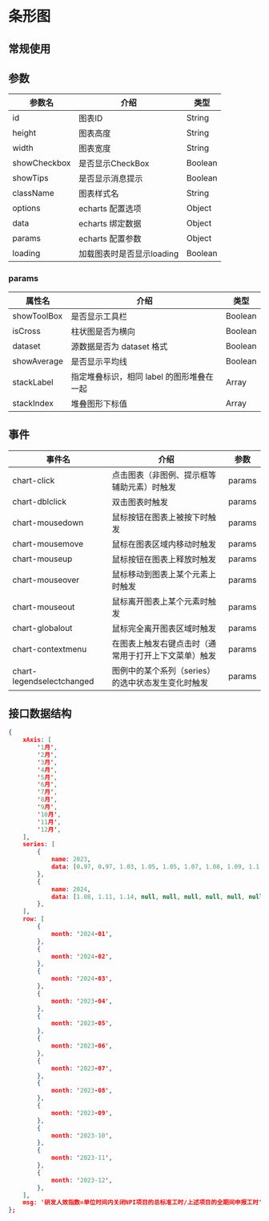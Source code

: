 # 条形图

## 常规使用

<vEcharts-demo
    demo-height="300px"
    source-code="common-charts:::Bar/Bar-demo"
/>

## 参数

| 参数名       | 介绍                      | 类型    |
| ------------ | ------------------------- | ------- |
| id           | 图表ID                    | String  |
| height       | 图表高度                  | String  |
| width        | 图表宽度                  | String  |
| showCheckbox | 是否显示CheckBox          | Boolean |
| showTips     | 是否显示消息提示          | Boolean |
| className    | 图表样式名                | String  |
| options      | echarts 配置选项          | Object  |
| data         | echarts 绑定数据          | Object  |
| params       | echarts 配置参数          | Object  |
| loading      | 加载图表时是否显示loading | Boolean |

### params

| 属性名      | 介绍                                      | 类型    |
| ----------- | ----------------------------------------- | ------- |
| showToolBox | 是否显示工具栏                            | Boolean |
| isCross     | 柱状图是否为横向                          | Boolean |
| dataset     | 源数据是否为 dataset 格式                 | Boolean |
| showAverage | 是否显示平均线                            | Boolean |
| stackLabel  | 指定堆叠标识，相同 label 的图形堆叠在一起 | Array   |
| stackIndex  | 堆叠图形下标值                            | Array   |

## 事件

| 事件名                    | 介绍                                                 | 参数   |
| ------------------------- | ---------------------------------------------------- | ------ |
| chart-click               | 点击图表（非图例、提示框等辅助元素）时触发           | params |
| chart-dblclick            | 双击图表时触发                                       | params |
| chart-mousedown           | 鼠标按钮在图表上被按下时触发                         | params |
| chart-mousemove           | 鼠标在图表区域内移动时触发                           | params |
| chart-mouseup             | 鼠标按钮在图表上释放时触发                           | params |
| chart-mouseover           | 鼠标移动到图表上某个元素上时触发                     | params |
| chart-mouseout            | 鼠标离开图表上某个元素时触发                         | params |
| chart-globalout           | 鼠标完全离开图表区域时触发                           | params |
| chart-contextmenu         | 在图表上触发右键点击时（通常用于打开上下文菜单）触发 | params |
| chart-legendselectchanged | 图例中的某个系列（series）的选中状态发生变化时触发   | params |

## 接口数据结构

```json
{
    xAxis: [
        '1月',
        '2月',
        '3月',
        '4月',
        '5月',
        '6月',
        '7月',
        '8月',
        '9月',
        '10月',
        '11月',
        '12月',
    ],
    series: [
        {
            name: 2023,
            data: [0.97, 0.97, 1.03, 1.05, 1.05, 1.07, 1.08, 1.09, 1.1, 1.12, 1.14, 1.16],
        },
        {
            name: 2024,
            data: [1.08, 1.11, 1.14, null, null, null, null, null, null, null, null, null],
        },
    ],
    row: [
        {
            month: '2024-01',
        },
        {
            month: '2024-02',
        },
        {
            month: '2024-03',
        },
        {
            month: '2023-04',
        },
        {
            month: '2023-05',
        },
        {
            month: '2023-06',
        },
        {
            month: '2023-07',
        },
        {
            month: '2023-08',
        },
        {
            month: '2023-09',
        },
        {
            month: '2023-10',
        },
        {
            month: '2023-11',
        },
        {
            month: '2023-12',
        },
    ],
    msg: '研发人效指数=单位时间内关闭NPI项目的总标准工时/上述项目的全期间申报工时',
};
```

